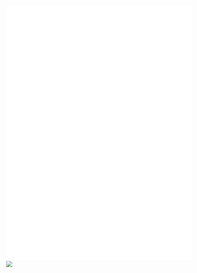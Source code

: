 <div>
  
  <img src="./github-metrics.svg" width="500px"/>

  <img src="https://github-readme-stats-6zi6.vercel.app/api/top-langs/?username=Gyoumi&hide=Makefile,html,css&langs_count=20&layout=pie&exclude_repo=24t1-react-workshop,Contacts-Viewer,comp3900_git_primer,github-readme-stats,comp3231-ass1&bg_color=212830&title_color=0366D6&text_color=959DA5&icon_color=58a6ff&border_color=212830" width="300px"/>
</div>


<!-- ![Metrics](./github-metrics.svg)
![Top Langs](https://github-readme-stats-6zi6.vercel.app/api/top-langs/?username=Gyoumi&hide=Makefile,html,css&langs_count=20&layout=pie&exclude_repo=24t1-react-workshop,Contacts-Viewer,comp3900_git_primer,github-readme-stats,comp3231-ass1&bg_color=212830&title_color=0366D6&text_color=959DA5&icon_color=58a6ff&border_color=212830) ==>
